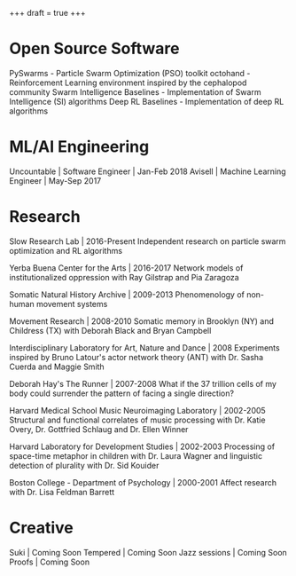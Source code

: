 +++
draft = true
+++
# Open Source Software

PySwarms - Particle Swarm Optimization (PSO) toolkit
octohand - Reinforcement Learning environment inspired by the cephalopod
community
Swarm Intelligence Baselines - Implementation of Swarm Intelligence (SI)
algorithms
Deep RL Baselines - Implementation of deep RL algorithms

# ML/AI Engineering

Uncountable  | Software Engineer | Jan-Feb 2018
Avisell  | Machine Learning Engineer | May-Sep 2017

# Research

Slow Research Lab  | 2016-Present
Independent research on particle swarm optimization and RL algorithms

Yerba Buena Center for the Arts  | 2016-2017
Network models of institutionalized oppression with Ray Gilstrap and Pia
Zaragoza

Somatic Natural History Archive | 2009-2013
Phenomenology of non-human movement systems

Movement Research | 2008-2010
Somatic memory in Brooklyn (NY) and Childress (TX) with Deborah Black
and Bryan Campbell

Interdisciplinary Laboratory for Art, Nature and Dance | 2008
Experiments inspired by Bruno Latour's actor network theory (ANT) with
Dr. Sasha Cuerda and Maggie Smith

Deborah Hay's The Runner | 2007-2008
What if the 37 trillion cells of my body could surrender the pattern of
facing a single direction?

Harvard Medical School Music Neuroimaging Laboratory | 2002-2005
Structural and functional correlates of music processing with Dr. Katie
Overy, Dr. Gottfried Schlaug and Dr. Ellen Winner 

Harvard Laboratory for Development Studies | 2002-2003
Processing of space-time metaphor in children with Dr. Laura Wagner and
linguistic detection of plurality with Dr. Sid Kouider

Boston College - Department of Psychology | 2000-2001
Affect research with Dr. Lisa Feldman Barrett

# Creative

Suki  | Coming Soon
Tempered | Coming Soon
Jazz sessions | Coming Soon
Proofs | Coming Soon

